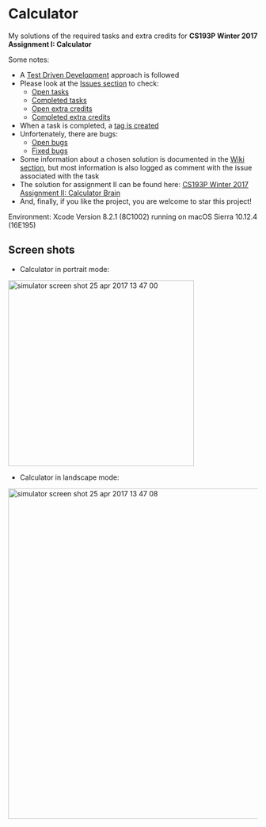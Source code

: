 # Calculator
My solutions of the required tasks and extra credits for **CS193P Winter 2017 Assignment I: Calculator**

Some notes:
* A [Test Driven Development](https://en.wikipedia.org/wiki/Test-driven_development) approach is followed
* Please look at the [Issues section](https://github.com/petervanhoef/Calculator/issues) to check:
  * [Open tasks](https://github.com/petervanhoef/Calculator/issues?q=is%3Aopen+is%3Aissue+label%3Atask)
  * [Completed tasks](https://github.com/petervanhoef/Calculator/issues?q=is%3Aissue+is%3Aclosed+label%3Atask)
  * [Open extra credits](https://github.com/petervanhoef/Calculator/issues?q=is%3Aopen+is%3Aissue+label%3A%22extra%20credit%22)
  * [Completed extra credits](https://github.com/petervanhoef/Calculator/issues?q=is%3Aissue+is%3Aclosed+label%3A%22extra%20credit%22)
* When a task is completed, a [tag is created](https://github.com/petervanhoef/Calculator/releases)
* Unfortenately, there are bugs:
  * [Open bugs](https://github.com/petervanhoef/Calculator/issues?q=is%3Aopen+is%3Aissue+label%3Abug)
  * [Fixed bugs](https://github.com/petervanhoef/Calculator/issues?q=is%3Aissue+is%3Aclosed+label%3Abug)
* Some information about a chosen solution is documented in the [Wiki section](https://github.com/petervanhoef/Calculator/wiki), but most information is also logged as comment with the issue associated with the task 
* The solution for assignment II can be found here: [CS193P Winter 2017 Assignment II: Calculator Brain](https://github.com/petervanhoef/Calculator-Brain)
* And, finally, if you like the project, you are welcome to star this project!

Environment: Xcode Version 8.2.1 (8C1002) running on macOS Sierra 10.12.4 (16E195)

## Screen shots
* Calculator in portrait mode:
<img width="375" alt="simulator screen shot 25 apr 2017 13 47 00" src="https://cloud.githubusercontent.com/assets/24625595/25383848/1abf5eba-29be-11e7-9c08-e7af8eb3de87.png">

* Calculator in landscape mode:
<img width="667" alt="simulator screen shot 25 apr 2017 13 47 08" src="https://cloud.githubusercontent.com/assets/24625595/25383859/211c94a8-29be-11e7-8a1b-0f49f3b75d76.png">
